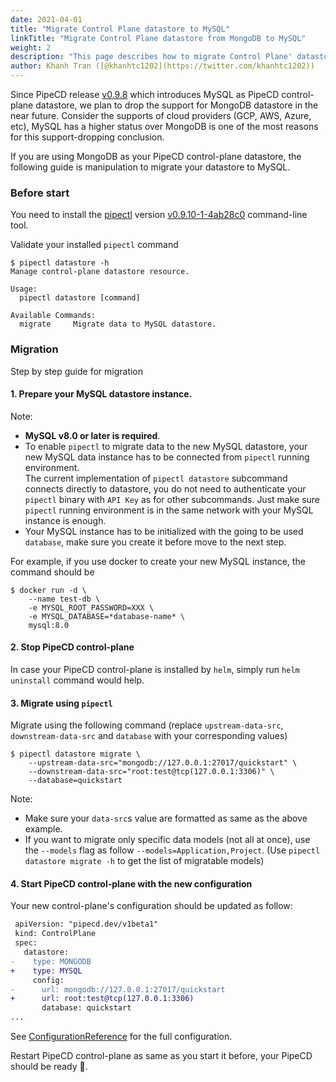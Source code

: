 ```yaml
---
date: 2021-04-01
title: "Migrate Control Plane datastore to MySQL"
linkTitle: "Migrate Control Plane datastore from MongoDB to MySQL"
weight: 2
description: "This page describes how to migrate Control Plane' datastore from MongoDB to MySQL."
author: Khanh Tran ([@khanhtc1202](https://twitter.com/khanhtc1202))
---
```


Since PipeCD release [v0.9.8](/blog/2021/03/25/release-v0.9.8) which introduces MySQL as PipeCD control-plane datastore, we plan to drop the support for MongoDB datastore in the near future.
Consider the supports of cloud providers (GCP, AWS, Azure, etc), MySQL has a higher status over MongoDB is one of the most reasons for this support-dropping conclusion.

If you are using MongoDB as your PipeCD control-plane datastore, the following guide is manipulation to migrate your datastore to MySQL.

### Before start

You need to install the [pipectl](/docs/user-guide/command-line-tool/#installation) version [v0.9.10-1-4ab28c0](https://github.com/pipe-cd/pipe/releases/tag/v0.9.10-1-4ab28c0) command-line tool.

Validate your installed `pipectl` command

```console
$ pipectl datastore -h
Manage control-plane datastore resource.

Usage:
  pipectl datastore [command]

Available Commands:
  migrate     Migrate data to MySQL datastore.
```

### Migration

Step by step guide for migration

#### 1. Prepare your MySQL datastore instance.

Note:
- __MySQL v8.0 or later is required__.
- To enable `pipectl` to migrate data to the new MySQL datastore, your new MySQL data instance has to be connected from `pipectl` running environment.\
The current implementation of `pipectl datastore` subcommand connects directly to datastore, you do not need to authenticate your `pipectl` binary with `API Key` as for other subcommands. Just make sure `pipectl` running environment is in the same network with your MySQL instance is enough.
- Your MySQL instance has to be initialized with the going to be used `database`, make sure you create it before move to the next step.

For example, if you use docker to create your new MySQL instance, the command should be
```console
$ docker run -d \
    --name test-db \
    -e MYSQL_ROOT_PASSWORD=XXX \
    -e MYSQL_DATABASE=*database-name* \
    mysql:8.0
```

#### 2. Stop PipeCD control-plane

In case your PipeCD control-plane is installed by `helm`, simply run `helm uninstall` command would help.

#### 3. Migrate using `pipectl`

Migrate using the following command (replace `upstream-data-src`, `downstream-data-src` and `database` with your corresponding values)

```console
$ pipectl datastore migrate \
    --upstream-data-src="mongodb://127.0.0.1:27017/quickstart" \
    --downstream-data-src="root:test@tcp(127.0.0.1:3306)" \
    --database=quickstart
```

Note:
- Make sure your `data-src`s value are formatted as same as the above example.
- If you want to migrate only specific data models (not all at once), use the `--models` flag as follow `--models=Application,Project`. (Use `pipectl datastore migrate -h` to get the list of migratable models)

#### 4. Start PipeCD control-plane with the new configuration

Your new control-plane's configuration should be updated as follow:

```diff
 apiVersion: "pipecd.dev/v1beta1"
 kind: ControlPlane
 spec:
   datastore:
-    type: MONGODB
+    type: MYSQL
     config:
-      url: mongodb://127.0.0.1:27017/quickstart
+      url: root:test@tcp(127.0.0.1:3306)
       database: quickstart
...
```
See [ConfigurationReference](/docs/operator-manual/control-plane/configuration-reference/) for the full configuration.

Restart PipeCD control-plane as same as you start it before, your PipeCD should be ready 🚀.
